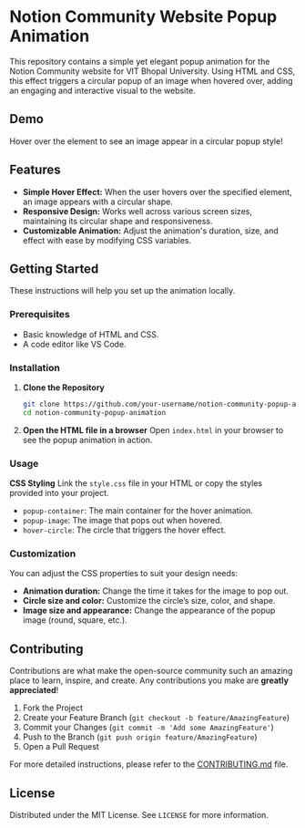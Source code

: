 # Notion Community Website Popup Animation

This repository contains a simple yet elegant popup animation for the Notion Community website for VIT Bhopal University. Using HTML and CSS, this effect triggers a circular popup of an image when hovered over, adding an engaging and interactive visual to the website. 

## Demo

Hover over the element to see an image appear in a circular popup style!

## Features

- **Simple Hover Effect:** When the user hovers over the specified element, an image appears with a circular shape.
- **Responsive Design:** Works well across various screen sizes, maintaining its circular shape and responsiveness.
- **Customizable Animation:** Adjust the animation's duration, size, and effect with ease by modifying CSS variables.

## Getting Started

These instructions will help you set up the animation locally.

### Prerequisites

- Basic knowledge of HTML and CSS.
- A code editor like VS Code.

### Installation

1. **Clone the Repository**
   ```bash
   git clone https://github.com/your-username/notion-community-popup-animation.git
   cd notion-community-popup-animation
   ```

2. **Open the HTML file in a browser**
   Open `index.html` in your browser to see the popup animation in action.

### Usage

 **CSS Styling**
   Link the `style.css` file in your HTML or copy the styles provided into your project.

   - `popup-container`: The main container for the hover animation.
   - `popup-image`: The image that pops out when hovered.
   - `hover-circle`: The circle that triggers the hover effect.

### Customization

You can adjust the CSS properties to suit your design needs:
- **Animation duration:** Change the time it takes for the image to pop out.
- **Circle size and color:** Customize the circle’s size, color, and shape.
- **Image size and appearance:** Change the appearance of the popup image (round, square, etc.).

## Contributing

Contributions are what make the open-source community such an amazing place to learn, inspire, and create. Any contributions you make are **greatly appreciated**!

1. Fork the Project
2. Create your Feature Branch (`git checkout -b feature/AmazingFeature`)
3. Commit your Changes (`git commit -m 'Add some AmazingFeature'`)
4. Push to the Branch (`git push origin feature/AmazingFeature`)
5. Open a Pull Request

For more detailed instructions, please refer to the [CONTRIBUTING.md](CONTRIBUTING.md) file.

## License

Distributed under the MIT License. See `LICENSE` for more information.



